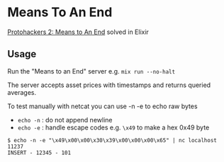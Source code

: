 # Means To An End

[Protohackers 2: Means to An End](https://protohackers.com/problem/2) solved
in Elixir

## Usage

Run the "Means to an End" server e.g. `mix run --no-halt`

The server accepts asset prices with timestamps and returns queried averages.

To test manually with netcat you can use -n -e to echo raw bytes

* `echo -n` : do not append newline
* `echo -e` : handle escape codes e.g. `\x49` to make a hex 0x49 byte

```
$ echo -n -e "\x49\x00\x00\x30\x39\x00\x00\x00\x65" | nc localhost 11237
INSERT - 12345 - 101
```
